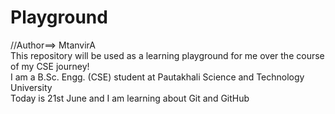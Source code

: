 # Playground
//Author==> MtanvirA
<br>
This repository will be used as a learning playground for me over the course of my CSE journey!
<br>
I am a B.Sc. Engg. (CSE) student at Pautakhali Science and Technology University
<br>
Today is 21st June and I am learning about Git and GitHub